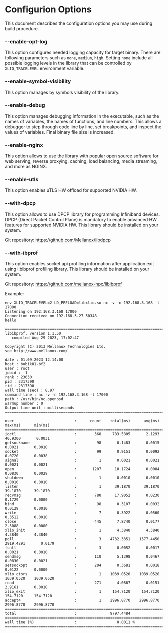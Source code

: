# Configurion Options

This document describes the configuration options you may use during build procedure.

### --enable-opt-log

This option configures needed logging capacity for target binary.
There are following parameters such as `none`, `medium`, `high`.
Setting `none` include all possible logging levels in the library that can be controlled by `XLIO_TRACELEVEL` environment variable.

### --enable-symbol-visibility

This option manages by symbols visibility of the library.

### --enable-debug

This option manages  debugging information in the executable, such as the names of variables, the names of functions, and line numbers. This allows a debugger to step through code line by line, set breakpoints, and inspect the values of variables. Final binary file size is increased.

### --enable-nginx

This option allows to use the library with popular open source software for web serving, reverse proxying, caching, load balancing, media streaming, and more as NGINX.

### --enable-utls

This option enables uTLS HW offload for supported NVIDIA HW.

### --with-dpcp

This option allows to use DPCP library for programming Infiniband devices.
DPCP (Direct Packet Control Plane) is mandatory to enable advanced HW features for supported NVIDIA HW.
This library should be installed on your system.

Git repository: https://github.com/Mellanox/libdpcp

### --with-ibprof

This option enables socket api profiling information after application exit using libibprof profiling library.
This library should be installed on your system.

Git repository: https://github.com/mellanox-hpc/libibprof

Example:
```
env XLIO_TRACELEVEL=2 LD_PRELOAD=libxlio.so nc -v -n 192.168.3.168 -l 17000
Listening on 192.168.3.168 17000
Connection received on 192.168.3.27 50348
hello

===============================================================================================
libibprof, version 1.1.50
   compiled Aug 29 2023, 17:02:47

Copyright (C) 2013 Mellanox Technologies Ltd.
see http://www.mellanox.com/

date : 01.09.2023 12:14:00
host : bubik01-bf2
user : root
jobid : -1
rank : 23630
pid : 2317390
tid : 2317390
wall time (sec) : 8.97
command line : nc -v -n 192.168.3.168 -l 17000
path : /usr/bin/nc.openbsd
warmup number : 0
Output time unit : milliseconds
===============================================================================================

user                           :      count    total(ms)      avg(ms)      max(ms)      min(ms)
===============================================================================================
ioctl                          :        368     783.5805       2.1293      40.9300       0.0031
getsockname                    :         98       0.1483       0.0015       0.0021       0.0010
socket                         :         99       0.9151       0.0092       0.0720       0.0038
signal                         :          1       0.0021       0.0021       0.0021       0.0021
open                           :       1207      10.1724       0.0084       0.0830       0.0029
shutdown                       :          1       0.0010       0.0010       0.0010       0.0010
listen                         :          1      39.1870      39.1870      39.1870      39.1870
recvmsg                        :        780      17.9052       0.0230       0.1729       0.0000
bind                           :         98       0.3107       0.0032       0.0129       0.0010
write                          :          7       0.3922       0.0560       0.3512       0.0010
close                          :        445       7.8740       0.0177       2.3088       0.0000
xlio_init                      :          1       4.3840       4.3840       4.3840       4.3840
poll                           :          3    4732.3351    1577.4450    2919.4291       0.0179
fcntl                          :          3       0.0052       0.0017       0.0021       0.0010
sendmsg                        :        110       5.1398       0.0467       0.0830       0.0021
setsockopt                     :        204       0.3681       0.0018       0.0122       0.0000
xlio_ctors                     :          1    1039.0520    1039.0520    1039.0520    1039.0520
read                           :        271       4.0867       0.0151       2.9161       0.0010
xlio_exit                      :          1     154.7120     154.7120     154.7120     154.7120
accept4                        :          1    2996.8770    2996.8770    2996.8770    2996.8770
===============================================================================================
total                          :               9797.4484
===============================================================================================
wall time (%)                  :                  0.0011 %
===============================================================================================

```
